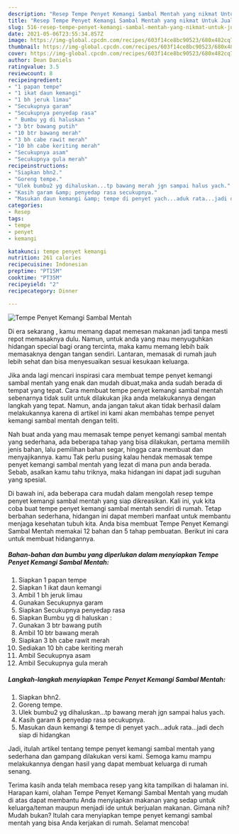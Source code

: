 ```yaml
---
description: "Resep Tempe Penyet Kemangi Sambal Mentah yang nikmat Untuk Jualan"
title: "Resep Tempe Penyet Kemangi Sambal Mentah yang nikmat Untuk Jualan"
slug: 516-resep-tempe-penyet-kemangi-sambal-mentah-yang-nikmat-untuk-jualan
date: 2021-05-06T23:55:34.857Z
image: https://img-global.cpcdn.com/recipes/603f14ce8bc90523/680x482cq70/tempe-penyet-kemangi-sambal-mentah-foto-resep-utama.jpg
thumbnail: https://img-global.cpcdn.com/recipes/603f14ce8bc90523/680x482cq70/tempe-penyet-kemangi-sambal-mentah-foto-resep-utama.jpg
cover: https://img-global.cpcdn.com/recipes/603f14ce8bc90523/680x482cq70/tempe-penyet-kemangi-sambal-mentah-foto-resep-utama.jpg
author: Dean Daniels
ratingvalue: 3.5
reviewcount: 8
recipeingredient:
- "1 papan tempe"
- "1 ikat daun kemangi"
- "1 bh jeruk limau"
- "Secukupnya garam"
- "Secukupnya penyedap rasa"
- " Bumbu yg di haluskan "
- "3 btr bawang putih"
- "10 btr bawang merah"
- "3 bh cabe rawit merah"
- "10 bh cabe keriting merah"
- "Secukupnya asam"
- "Secukupnya gula merah"
recipeinstructions:
- "Siapkan bhn2."
- "Goreng tempe."
- "Ulek bumbu2 yg dihaluskan...tp bawang merah jgn sampai halus yach."
- "Kasih garam &amp; penyedap rasa secukupnya."
- "Masukan daun kemangi &amp; tempe di penyet yach...aduk rata...jadi dech siap di hidangkan"
categories:
- Resep
tags:
- tempe
- penyet
- kemangi

katakunci: tempe penyet kemangi 
nutrition: 261 calories
recipecuisine: Indonesian
preptime: "PT15M"
cooktime: "PT35M"
recipeyield: "2"
recipecategory: Dinner

---
```



![Tempe Penyet Kemangi Sambal Mentah](https://img-global.cpcdn.com/recipes/603f14ce8bc90523/680x482cq70/tempe-penyet-kemangi-sambal-mentah-foto-resep-utama.jpg)

Di era  sekarang , kamu memang dapat memesan makanan jadi tanpa mesti repot memasaknya dulu. Namun, untuk anda yang mau menyuguhkan hidangan special bagi orang tercinta, maka kamu memang lebih baik memasaknya dengan tangan sendiri. Lantaran, memasak di rumah jauh lebih sehat dan bisa menyesuaikan sesuai kesukaan keluarga.

Jika anda lagi mencari inspirasi cara membuat tempe penyet kemangi sambal mentah yang enak dan mudah dibuat,maka anda sudah berada di tempat yang tepat. Cara membuat tempe penyet kemangi sambal mentah  sebenarnya tidak sulit untuk dilakukan jika anda melakukannya dengan langkah yang tepat. Namun, anda jangan takut akan tidak berhasil dalam melakukannya 
karena di artikel ini kami akan membahas tempe penyet kemangi sambal mentah dengan teliti.  



Nah buat anda yang mau memasak tempe penyet kemangi sambal mentah yang sederhana, ada beberapa tahap yang bisa dilakukan, pertama memilih jenis bahan, lalu pemilihan bahan segar, hingga cara membuat dan menyajikannya. kamu Tak perlu pusing kalau hendak memasak tempe penyet kemangi sambal mentah yang lezat di mana pun anda berada. Sebab, asalkan kamu  tahu triknya, maka hidangan ini dapat jadi suguhan yang spesial.

Di bawah ini, ada beberapa cara mudah dalam mengolah resep tempe penyet kemangi sambal mentah yang siap dikreasikan. Kali ini, yuk kita coba buat tempe penyet kemangi sambal mentah sendiri di rumah. Tetap berbahan sederhana, hidangan ini dapat memberi manfaat untuk membantu menjaga kesehatan tubuh kita. Anda bisa membuat Tempe Penyet Kemangi Sambal Mentah memakai 12 bahan dan 5 tahap pembuatan. Berikut ini cara untuk membuat hidangannya.

<!--inarticleads1-->

##### Bahan-bahan dan bumbu yang diperlukan dalam menyiapkan Tempe Penyet Kemangi Sambal Mentah:

1. Siapkan 1 papan tempe
1. Siapkan 1 ikat daun kemangi
1. Ambil 1 bh jeruk limau
1. Gunakan Secukupnya garam
1. Siapkan Secukupnya penyedap rasa
1. Siapkan  Bumbu yg di haluskan :
1. Gunakan 3 btr bawang putih
1. Ambil 10 btr bawang merah
1. Siapkan 3 bh cabe rawit merah
1. Sediakan 10 bh cabe keriting merah
1. Ambil Secukupnya asam
1. Ambil Secukupnya gula merah




<!--inarticleads2-->

##### Langkah-langkah menyiapkan Tempe Penyet Kemangi Sambal Mentah:

1. Siapkan bhn2.
1. Goreng tempe.
1. Ulek bumbu2 yg dihaluskan...tp bawang merah jgn sampai halus yach.
1. Kasih garam &amp; penyedap rasa secukupnya.
1. Masukan daun kemangi &amp; tempe di penyet yach...aduk rata...jadi dech siap di hidangkan




Jadi, itulah artikel tentang  tempe penyet kemangi sambal mentah  yang sederhana dan gampang dilakukan versi kami. Semoga kamu mampu melakukannya dengan hasil yang dapat membuat keluarga di rumah senang. 

Terima kasih anda telah membaca resep yang kita tampilkan di halaman ini. Harapan kami, olahan  Tempe Penyet Kemangi Sambal Mentah yang mudah di atas dapat membantu Anda menyiapkan makanan yang sedap untuk keluarga/teman maupun menjadi ide untuk berjualan makanan. Gimana nih? Mudah bukan? Itulah cara menyiapkan tempe penyet kemangi sambal mentah yang bisa Anda kerjakan di rumah. Selamat mencoba!


